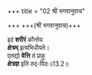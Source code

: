 +++
title = "02 श्री भगवानुवाच"

+++
+++(श्री भगवानुवाच)+++

इदं **शरीरं** कौन्तेय  
**क्षेत्रम्** इत्यभिधीयते।  
एतद्यो **वेत्ति** तं प्राहुः  
**क्षेत्रज्ञ** इति तद्-विदः॥13.2॥